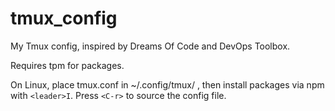 # tmux_config
My Tmux config, inspired by Dreams Of Code and DevOps Toolbox.

Requires tpm for packages.

On Linux, place tmux.conf in ~/.config/tmux/ , then install packages via npm with `<leader>I`. Press `<C-r>` to source the config file.
